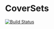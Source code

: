 # CoverSets

[![Build Status](https://travis-ci.org/lmshk/CoverSets.jl.svg?branch=master)](https://travis-ci.org/lmshk/CoverSets.jl)
